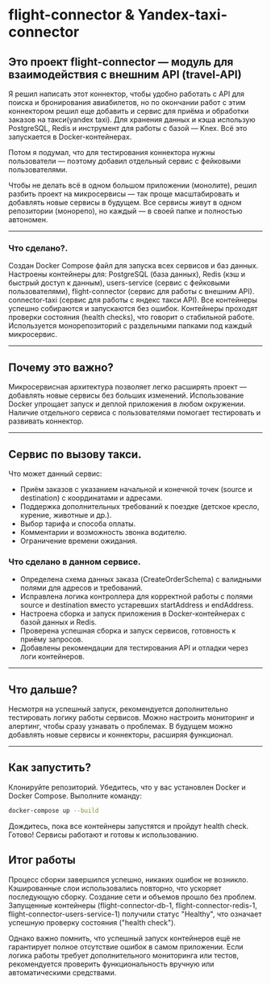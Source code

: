 # flight-connector & Yandex-taxi-connector

## Это проект flight-connector — модуль для взаимодействия с внешним API (travel-API)

Я решил написать этот коннектор, чтобы удобно работать с API для поиска и бронирования авиабилетов, но по окончании работ с этим коннектором
решил еще добавить и  сервис для приёма и обработки заказов на такси(yandex taxi).
Для хранения данных и кэша использую PostgreSQL, Redis и инструмент для работы с базой — Knex. 
Всё это запускается в Docker-контейнерах.

Потом я подумал, что для тестирования коннектора нужны пользователи — поэтому добавил отдельный сервис с фейковыми пользователями.

Чтобы не делать всё в одном большом приложении (монолите), решил разбить проект на микросервисы — так проще масштабировать и добавлять новые сервисы в будущем. Все сервисы живут в одном репозитории (монорепо), но каждый — в своей папке и полностью автономен.

------------------------------------------------------------

### Что сделано?.

Создан Docker Compose файл для запуска всех сервисов и баз данных. 
Настроены контейнеры для:
PostgreSQL (база данных),
Redis (кэш и быстрый доступ к данным),
users-service (сервис с фейковыми пользователями),
flight-connector (сервис для работы с внешним API).
connector-taxi (сервис для работы с яндекс такси API).
Все контейнеры успешно собираются и запускаются без ошибок.
Контейнеры проходят проверки состояния (health checks), что говорит о стабильной работе.
Используется монорепозиторий с раздельными папками под каждый микросервис.
____________________________________________________________________________

## Почему это важно?

Микросервисная архитектура позволяет легко расширять проект — добавлять новые сервисы без больших изменений.
Использование Docker упрощает запуск и деплой приложения в любом окружении.
Наличие отдельного сервиса с пользователями помогает тестировать и развивать коннектор.
___________________________________________________________________________________

## Сервис по вызову такси.

Что может данный сервис:
- Приём заказов с указанием начальной и конечной точек (source и destination) с координатами и адресами.
- Поддержка дополнительных требований к поездке (детское кресло, курение, животные и др.).
- Выбор тарифа и способа оплаты.
- Комментарии и возможность звонка водителю.
- Ограничение времени ожидания.
### Что сделано в данном сервисе.
- Определена схема данных заказа (CreateOrderSchema) с валидными полями для адресов и требований.
- Исправлена логика контроллера для корректной работы с полями source и destination вместо устаревших startAddress и endAddress.
- Настроена сборка и запуск приложения в Docker-контейнерах с базой данных и Redis.
- Проверена успешная сборка и запуск сервисов, готовность к приёму запросов.
- Добавлены рекомендации для тестирования API и отладки через логи контейнеров.
____________________________________________________________________________________


## Что дальше?

Несмотря на успешный запуск, рекомендуется дополнительно тестировать логику работы сервисов.
Можно настроить мониторинг и алертинг, чтобы сразу узнавать о проблемах.
В будущем можно добавлять новые сервисы и коннекторы, расширяя функционал.
___________________________________________________

## Как запустить?
Клонируйте репозиторий.
Убедитесь, что у вас установлен Docker и Docker Compose.
Выполните команду:
````bash
docker-compose up --build
````
Дождитесь, пока все контейнеры запустятся и пройдут health check.
Готово! Сервисы работают и готовы к использованию.


## Итог работы

Процесс сборки завершился успешно, никаких ошибок не возникло.
Кэшированные слои использовались повторно, что ускоряет последующую сборку.
Создание сети и объемов прошло без проблем.
Запущенные контейнеры (flight-connector-db-1, flight-connector-redis-1, flight-connector-users-service-1) получили статус "Healthy", что означает успешную проверку состояния ("health check").

Однако важно помнить, что успешный запуск контейнеров ещё не гарантирует полное отсутствие ошибок в самом приложении. Если логика работы требует дополнительного мониторинга или тестов, рекомендуется проверить функциональность вручную или автоматическими средствами.
